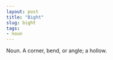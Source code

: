 ```yaml
---
layout: post
title: "Bight"
slug: bight
tags:
- noun
---
```


Noun. A corner, bend, or angle; a hollow.
